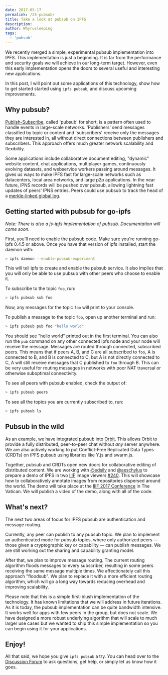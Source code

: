 ```yaml
---
date: 2017-05-17
permalink: /25-pubsub/
title: Take a look at pubsub on IPFS
description:
author: Whyrusleeping
tags:
  - 'pubsub'
---
```


We recently merged a simple, experimental pubsub implementation into IPFS. This implementation is just a beginning. It is far from the performance and security goals we will achieve in our long-term target. However, even this early implementation opens the doors to several useful and interesting new applications.

In this post, I will point out some applications of this technology, show how to get started started using `ipfs pubsub`, and discuss upcoming improvements.

## Why pubsub?

[Publish-Subscribe](https://en.wikipedia.org/wiki/Publish%E2%80%93subscribe_pattern), called 'pubsub' for short, is a pattern often used to handle events in large-scale networks. 'Publishers' send messages classified by topic or content and 'subscribers' receive only the messages they are interested in, all without direct connections between publishers and subscribers. This approach offers much greater network scalability and flexibility.

Some applications include collaborative document editing, "dynamic" website content, chat applications, multiplayer games, continuously evolving datasets, and webservice workers passing around messages. It gives us ways to make IPFS fast for large-scale networks such as datacenters, local area networks, and large p2p applications. In the near future, IPNS records will be pushed over pubsub, allowing lightning fast updates of peers' IPNS entries. Peers could use pubsub to track the head of a [merkle-linked global log](https://en.wikipedia.org/wiki/Blockchain).

## Getting started with pubsub for go-ipfs

_Note: There is also a js-ipfs implementation of pubsub. Documentation will come soon._

First, you'll need to enable the pubsub code. Make sure you're running go-ipfs 0.4.5 or above. Once you have that version of ipfs installed, start the daemon with:

```sh
> ipfs daemon --enable-pubsub-experiment
```

This will tell ipfs to create and enable the pubsub service. It also implies that you will only be able to use pubsub with other peers who choose to enable it.

To subscribe to the topic `foo`, run:

```sh
> ipfs pubsub sub foo
```

Now, any messages for the topic `foo` will print to your console.

To publish a message to the topic `foo`, open up another terminal and run:

```sh
> ipfs pubsub pub foo "hello world"
```

You should see "hello world" printed out in the first terminal. You can also run the `pub` command on any other connected ipfs node and your node will receive the message. Messages are routed through connected, subscribed peers. This means that if peers A, B, and C are all subscribed to `foo`, A is connected to B, and B is connected to C, but A is not directly connected to C, A will still receive messages that C published to `foo` through B. This can be very useful for routing messages in networks with poor NAT traversal or otherwise suboptimal connectivity.

To see all peers with pubsub enabled, check the output of:

```sh
> ipfs pubsub peers
```

To see all the topics you are currently subscribed to, run:

```sh
> ipfs pubsub ls
```

## Pubsub in the wild

As an example, we have integrated pubsub into [Orbit](https://github.com/orbitdb/orbit). This allows Orbit to provide a fully distributed, peer-to-peer chat without _any_ server anywhere. We are also actively working to put Conflict-Free Replicated Data Types (CRDTs) on IPFS pubsub using libraries like Y.js and swarm.js.

Together, pubsub and CRDTs open new doors for collaborative editing of distributed content. We are working with [@edsilv](https://github.com/edsilv) and [@aeschylus](https://github.com/aeschylus) to prepare a demo of IPFS in two [IIIF](http://iiif.io/about/) image viewers [#240](https://github.com/ipfs/notes/issues/240). This will showcase how to collaboratively annotate images from repositories dispersed around the world. The demo will take place at the [IIIF 2017 Conference](https://2017iiifconferencethevatican.sched.com/event/AChW/presentation-interoperable-peer-to-peer-research-with-iiif-and-ipfs-room-5.0) in The Vatican. We will publish a video of the demo, along with all of the code.

## What's next?

The next two areas of focus for IPFS pubsub are authentication and message routing.

Currently, any peer can publish to any pubsub topic. We plan to implement an authenticated mode for pubsub topics, where only authorized peers — those given a cryptographic key or capability — can publish messages. We are still working out the sharing and capability granting model.

After that, we plan to improve message routing. The current routing algorithm floods messages to every subscriber, resulting in some peers receiving the same message multiple times. We affectionately call this approach "floodsub". We plan to replace it with a more efficient routing algorithm, which will go a long way towards reducing overhead and improving scalability.

Please note that this is a simple first-blush implementation of the technology. It has known limitations that we will address in future iterations. As it is today, the pubsub implementation can be quite bandwidth intensive. It works well for apps with few peers in the group, but does not scale. We have designed a more robust underlying algorithm that will scale to much larger use cases but we wanted to ship this simple implementation so you can begin using it for your applications.

## Enjoy!

All that said, we hope you give `ipfs pubsub` a try. You can head over to the [Discussion Forum](https://discuss.ipfs.io/categories) to ask questions, get help, or simply let us know how it goes.
